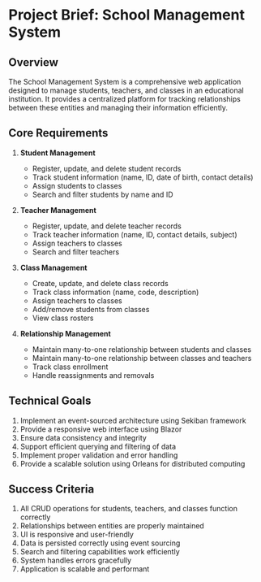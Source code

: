 # Project Brief: School Management System

## Overview

The School Management System is a comprehensive web application designed to manage students, teachers, and classes in an educational institution. It provides a centralized platform for tracking relationships between these entities and managing their information efficiently.

## Core Requirements

1. **Student Management**
   - Register, update, and delete student records
   - Track student information (name, ID, date of birth, contact details)
   - Assign students to classes
   - Search and filter students by name and ID

2. **Teacher Management**
   - Register, update, and delete teacher records
   - Track teacher information (name, ID, contact details, subject)
   - Assign teachers to classes
   - Search and filter teachers

3. **Class Management**
   - Create, update, and delete class records
   - Track class information (name, code, description)
   - Assign teachers to classes
   - Add/remove students from classes
   - View class rosters

4. **Relationship Management**
   - Maintain many-to-one relationship between students and classes
   - Maintain many-to-one relationship between classes and teachers
   - Track class enrollment
   - Handle reassignments and removals

## Technical Goals

1. Implement an event-sourced architecture using Sekiban framework
2. Provide a responsive web interface using Blazor
3. Ensure data consistency and integrity
4. Support efficient querying and filtering of data
5. Implement proper validation and error handling
6. Provide a scalable solution using Orleans for distributed computing

## Success Criteria

1. All CRUD operations for students, teachers, and classes function correctly
2. Relationships between entities are properly maintained
3. UI is responsive and user-friendly
4. Data is persisted correctly using event sourcing
5. Search and filtering capabilities work efficiently
6. System handles errors gracefully
7. Application is scalable and performant
